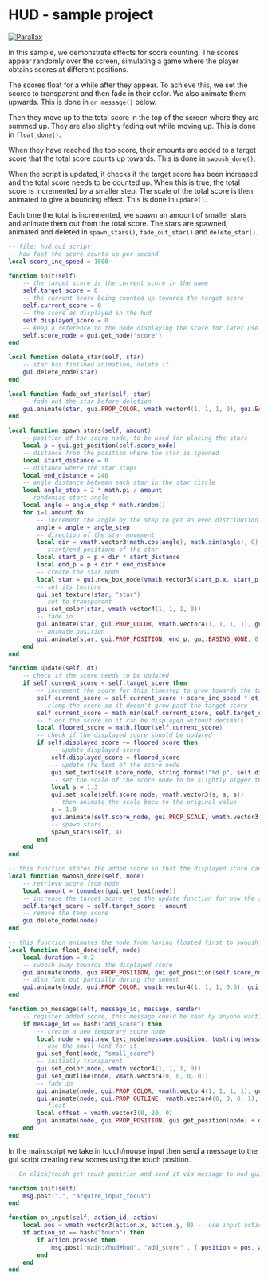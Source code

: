 # HUD - sample project

[![Parallax](https://img.youtube.com/vi/NoPHHG2kbOk/0.jpg)](https://www.youtube.com/watch?v=NoPHHG2kbOk)

In this sample, we demonstrate effects for score counting. The scores appear randomly over the screen, simulating a game where the player obtains scores at different positions.

The scores float for a while after they appear. To achieve this, we set the scores to transparent and then fade in their color. We also animate them upwards. This is done in `on_message()` below.

Then they move up to the total score in the top of the screen where they are summed up.
They are also slightly fading out while moving up. This is done in `float_done()`.

When they have reached the top score, their amounts are added to a target score that the total score counts up towards. This is done in `swoosh_done()`.

When the script is updated, it checks if the target score has been increased and the total score needs to be counted up. When this is true, the total score is incremented by a smaller step.
The scale of the total score is then animated to give a bouncing effect. This is done in `update()`.

Each time the total is incremented, we spawn an amount of smaller stars and animate them out from the total score. The stars are spawned, animated and deleted in `spawn_stars()`, `fade_out_star()` and `delete_star()`.

```lua
-- file: hud.gui_script
-- how fast the score counts up per second
local score_inc_speed = 1000

function init(self)
    -- the target score is the current score in the game
    self.target_score = 0
    -- the current score being counted up towards the target score
    self.current_score = 0
    -- the score as displayed in the hud
    self.displayed_score = 0
    -- keep a reference to the node displaying the score for later use below
    self.score_node = gui.get_node("score")
end

local function delete_star(self, star)
    -- star has finished animation, delete it
    gui.delete_node(star)
end

local function fade_out_star(self, star)
    -- fade out the star before deletion
    gui.animate(star, gui.PROP_COLOR, vmath.vector4(1, 1, 1, 0), gui.EASING_INOUT, 0.2, 0.0, delete_star)
end

local function spawn_stars(self, amount)
    -- position of the score node, to be used for placing the stars
    local p = gui.get_position(self.score_node)
    -- distance from the position where the star is spawned
    local start_distance = 0
    -- distance where the star stops
    local end_distance = 240
    -- angle distance between each star in the star circle
    local angle_step = 2 * math.pi / amount
    -- randomize start angle
    local angle = angle_step * math.random()
    for i=1,amount do
        -- increment the angle by the step to get an even distribution of stars
        angle = angle + angle_step
        -- direction of the star movement
        local dir = vmath.vector3(math.cos(angle), math.sin(angle), 0)
        -- start/end positions of the star
        local start_p = p + dir * start_distance
        local end_p = p + dir * end_distance
        -- create the star node
        local star = gui.new_box_node(vmath.vector3(start_p.x, start_p.y, 0), vmath.vector3(30, 30, 0))
        -- set its texture
        gui.set_texture(star, "star")
        -- set to transparent
        gui.set_color(star, vmath.vector4(1, 1, 1, 0))
        -- fade in
        gui.animate(star, gui.PROP_COLOR, vmath.vector4(1, 1, 1, 1), gui.EASING_OUT, 0.2, 0.0, fade_out_star)
        -- animate position
        gui.animate(star, gui.PROP_POSITION, end_p, gui.EASING_NONE, 0.55)
    end
end

function update(self, dt)
    -- check if the score needs to be updated
    if self.current_score < self.target_score then
        -- increment the score for this timestep to grow towards the target score
        self.current_score = self.current_score + score_inc_speed * dt
        -- clamp the score so it doesn't grow past the target score
        self.current_score = math.min(self.current_score, self.target_score)
        -- floor the score so it can be displayed without decimals
        local floored_score = math.floor(self.current_score)
        -- check if the displayed score should be updated
        if self.displayed_score ~= floored_score then
            -- update displayed score
            self.displayed_score = floored_score
            -- update the text of the score node
            gui.set_text(self.score_node, string.format("%d p", self.displayed_score))
            -- set the scale of the score node to be slightly bigger than normal
            local s = 1.3
            gui.set_scale(self.score_node, vmath.vector3(s, s, s))
            -- then animate the scale back to the original value
            s = 1.0
            gui.animate(self.score_node, gui.PROP_SCALE, vmath.vector3(s, s, s), gui.EASING_OUT, 0.2)
            -- spawn stars
            spawn_stars(self, 4)
        end
    end
end

-- this function stores the added score so that the displayed score can be counted up in the update function
local function swoosh_done(self, node)
    -- retrieve score from node
    local amount = tonumber(gui.get_text(node))
    -- increase the target score, see the update function for how the score is updated to match the target score
    self.target_score = self.target_score + amount
    -- remove the temp score
    gui.delete_node(node)
end

-- this function animates the node from having floated first to swoosh away towards the displayed total score
local function float_done(self, node)
    local duration = 0.2
    -- swoosh away towards the displayed score
    gui.animate(node, gui.PROP_POSITION, gui.get_position(self.score_node), gui.EASING_IN, duration, 0.0, swoosh_done)
    -- also fade out partially during the swoosh
    gui.animate(node, gui.PROP_COLOR, vmath.vector4(1, 1, 1, 0.6), gui.EASING_IN, duration)
end

function on_message(self, message_id, message, sender)
    -- register added score, this message could be sent by anyone wanting to increment the score
    if message_id == hash("add_score") then
        -- create a new temporary score node
        local node = gui.new_text_node(message.position, tostring(message.amount))
        -- use the small font for it
        gui.set_font(node, "small_score")
        -- initially transparent
        gui.set_color(node, vmath.vector4(1, 1, 1, 0))
        gui.set_outline(node, vmath.vector4(0, 0, 0, 0))
        -- fade in
        gui.animate(node, gui.PROP_COLOR, vmath.vector4(1, 1, 1, 1), gui.EASING_OUT, 0.3)
        gui.animate(node, gui.PROP_OUTLINE, vmath.vector4(0, 0, 0, 1), gui.EASING_OUT, 0.3)
        -- float
        local offset = vmath.vector3(0, 20, 0)
        gui.animate(node, gui.PROP_POSITION, gui.get_position(node) + offset, gui.EASING_NONE, 0.5, 0.0, float_done)
    end
end
```

In the main.script we take in touch/mouse input then send a message to the gui script creating new scores using the touch position.

```lua
-- On click/touch get touch position and send it via message to hud gui script as well as the scored point amount.

function init(self)
    msg.post(".", "acquire_input_focus")
end

function on_input(self, action_id, action)
    local pos = vmath.vector3(action.x, action.y, 0) -- use input action.x & action.y as x & y positions of touch
    if action_id == hash("touch") then
        if action.pressed then
            msg.post("main:/hud#hud", "add_score" , { position = pos, amount = 1500})
        end
    end
end
```
